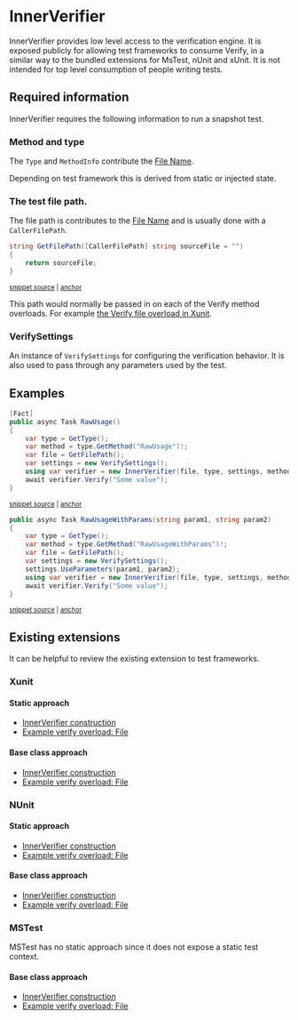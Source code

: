 <!--
GENERATED FILE - DO NOT EDIT
This file was generated by [MarkdownSnippets](https://github.com/SimonCropp/MarkdownSnippets).
Source File: /docs/mdsource/inner-verifier.source.md
To change this file edit the source file and then run MarkdownSnippets.
-->

# InnerVerifier

InnerVerifier provides low level access to the verification engine. It is exposed publicly for allowing test frameworks to consume Verify, in a similar way to the bundled extensions for MsTest, nUnit and xUnit. It is not intended for top level consumption of people writing tests.


## Required information

InnerVerifier requires the following information to run a snapshot test.


### Method and type

The `Type` and `MethodInfo` contribute the [File Name](/docs/naming.md).

Depending on test framework this is derived from static or injected state.


### The test file path.

The file path is contributes to the [File Name](/docs/naming.md) and is usually done with a `CallerFilePath`.

<!-- snippet: GetFilePath -->
<a id='snippet-getfilepath'></a>
```cs
string GetFilePath([CallerFilePath] string sourceFile = "")
{
    return sourceFile;
}
```
<sup><a href='/src/Verify.Tests/Tests.cs#L779-L785' title='Snippet source file'>snippet source</a> | <a href='#snippet-getfilepath' title='Start of snippet'>anchor</a></sup>
<!-- endSnippet -->

This path would normally be passed in on each of the Verify method overloads. For example [the Verify file overload in Xunit](https://github.com/VerifyTests/Verify/blob/main/src/Verify.Xunit/Verifier_File.cs).


### VerifySettings

An instance of `VerifySettings` for configuring the verification behavior. It is also used to pass through any parameters used by the test.


## Examples

<!-- snippet: RawUsage -->
<a id='snippet-rawusage'></a>
```cs
[Fact]
public async Task RawUsage()
{
    var type = GetType();
    var method = type.GetMethod("RawUsage")!;
    var file = GetFilePath();
    var settings = new VerifySettings();
    using var verifier = new InnerVerifier(file, type, settings, method);
    await verifier.Verify("Some value");
}
```
<sup><a href='/src/Verify.Tests/Tests.cs#L787-L799' title='Snippet source file'>snippet source</a> | <a href='#snippet-rawusage' title='Start of snippet'>anchor</a></sup>
<!-- endSnippet -->

<!-- snippet: RawUsageWithParams -->
<a id='snippet-rawusagewithparams'></a>
```cs
public async Task RawUsageWithParams(string param1, string param2)
{
    var type = GetType();
    var method = type.GetMethod("RawUsageWithParams")!;
    var file = GetFilePath();
    var settings = new VerifySettings();
    settings.UseParameters(param1, param2);
    using var verifier = new InnerVerifier(file, type, settings, method);
    await verifier.Verify("Some value");
}
```
<sup><a href='/src/Verify.Tests/Tests.cs#L803-L814' title='Snippet source file'>snippet source</a> | <a href='#snippet-rawusagewithparams' title='Start of snippet'>anchor</a></sup>
<!-- endSnippet -->


## Existing extensions

It can be helpful to review the existing extension to test frameworks.


### Xunit


#### Static approach

 * [InnerVerifier construction](https://github.com/VerifyTests/Verify/blob/main/src/Verify.Xunit/Verifier.cs)
 * [Example verify overload: File](https://github.com/VerifyTests/Verify/blob/main/src/Verify.Xunit/Verifier_File.cs)


#### Base class approach

 * [InnerVerifier construction](https://github.com/VerifyTests/Verify/blob/main/src/Verify.Xunit/VerifyBase.cs)
 * [Example verify overload: File](https://github.com/VerifyTests/Verify/blob/main/src/Verify.Xunit/VerifyBase_File.cs)


### NUnit


#### Static approach

 * [InnerVerifier construction](https://github.com/VerifyTests/Verify/blob/main/src/Verify.NUnit/Verifier.cs)
 * [Example verify overload: File](https://github.com/VerifyTests/Verify/blob/main/src/Verify.NUnit/Verifier_File.cs)


#### Base class approach

 * [InnerVerifier construction](https://github.com/VerifyTests/Verify/blob/main/src/Verify.NUnit/VerifyBase.cs)
 * [Example verify overload: File](https://github.com/VerifyTests/Verify/blob/main/src/Verify.NUnit/VerifyBase_File.cs)


### MSTest

MSTest has no static approach since it does not expose a static test context.

#### Base class approach

 * [InnerVerifier construction](https://github.com/VerifyTests/Verify/blob/main/src/Verify.MSTest/VerifyBase.cs)
 * [Example verify overload: File](https://github.com/VerifyTests/Verify/blob/main/src/Verify.MSTest/VerifyBase_File.cs)
